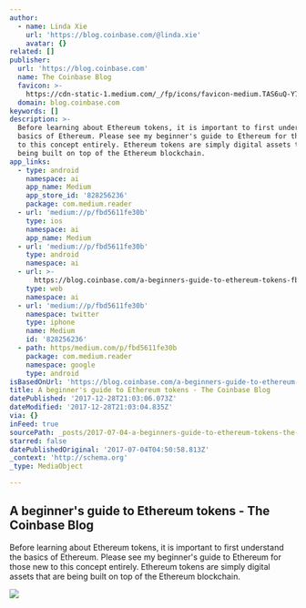 ```yaml
---
author:
  - name: Linda Xie
    url: 'https://blog.coinbase.com/@linda.xie'
    avatar: {}
related: []
publisher:
  url: 'https://blog.coinbase.com'
  name: The Coinbase Blog
  favicon: >-
    https://cdn-static-1.medium.com/_/fp/icons/favicon-medium.TAS6uQ-Y7kcKgi0xjcYHXw.ico
  domain: blog.coinbase.com
keywords: []
description: >-
  Before learning about Ethereum tokens, it is important to first understand the
  basics of Ethereum. Please see my beginner's guide to Ethereum for those new
  to this concept entirely. Ethereum tokens are simply digital assets that are
  being built on top of the Ethereum blockchain.
app_links:
  - type: android
    namespace: ai
    app_name: Medium
    app_store_id: '828256236'
    package: com.medium.reader
  - url: 'medium://p/fbd5611fe30b'
    type: ios
    namespace: ai
    app_name: Medium
  - url: 'medium://p/fbd5611fe30b'
    type: android
    namespace: ai
  - url: >-
      https://blog.coinbase.com/a-beginners-guide-to-ethereum-tokens-fbd5611fe30b
    type: web
    namespace: ai
  - url: 'medium://p/fbd5611fe30b'
    namespace: twitter
    type: iphone
    name: Medium
    id: '828256236'
  - path: https/medium.com/p/fbd5611fe30b
    package: com.medium.reader
    namespace: google
    type: android
isBasedOnUrl: 'https://blog.coinbase.com/a-beginners-guide-to-ethereum-tokens-fbd5611fe30b'
title: A beginner's guide to Ethereum tokens - The Coinbase Blog
datePublished: '2017-12-28T21:03:06.073Z'
dateModified: '2017-12-28T21:03:04.835Z'
via: {}
inFeed: true
sourcePath: _posts/2017-07-04-a-beginners-guide-to-ethereum-tokens-the-coinbase-blog.md
starred: false
datePublishedOriginal: '2017-07-04T04:50:58.813Z'
_context: 'http://schema.org'
_type: MediaObject

---
```

<article style=""><h1>A beginner's guide to Ethereum tokens - The Coinbase Blog</h1><p>Before learning about Ethereum tokens, it is important to first understand the basics of Ethereum. Please see my beginner's guide to Ethereum for those new to this concept entirely. Ethereum tokens are simply digital assets that are being built on top of the Ethereum blockchain.</p><img src="https://cdn-images-1.medium.com/max/1600/1*E889Buf_TgXHQWbQmT-Pzg.png" /></article>
